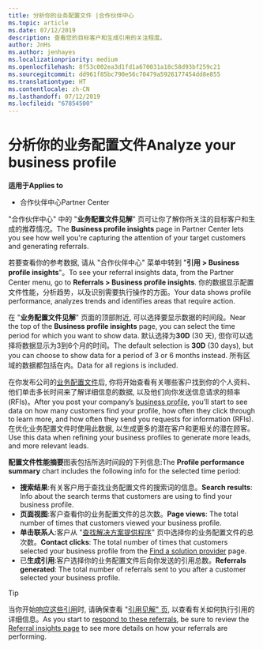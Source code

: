 ```yaml
---
title: 分析你的业务配置文件 |合作伙伴中心
ms.topic: article
ms.date: 07/12/2019
description: 查看您的目标客户和生成引用的关注程度。
author: JnHs
ms.author: jenhayes
ms.localizationpriority: medium
ms.openlocfilehash: 8f53c002ea3d1fd1a670031a18c58d93bf259c21
ms.sourcegitcommit: dd961f85bc790e56c70479a5926177454dd8e855
ms.translationtype: HT
ms.contentlocale: zh-CN
ms.lasthandoff: 07/12/2019
ms.locfileid: "67854500"
---
```

# <a name="analyze-your-business-profile"></a><span data-ttu-id="96c69-103">分析你的业务配置文件</span><span class="sxs-lookup"><span data-stu-id="96c69-103">Analyze your business profile</span></span>
<!-- 
https://go.microsoft.com/fwlink/?linkid=849120
-->

<span data-ttu-id="96c69-104">**适用于**</span><span class="sxs-lookup"><span data-stu-id="96c69-104">**Applies to**</span></span>

- <span data-ttu-id="96c69-105">合作伙伴中心</span><span class="sxs-lookup"><span data-stu-id="96c69-105">Partner Center</span></span>

<span data-ttu-id="96c69-106">"合作伙伴中心" 中的 "**业务配置文件见解**" 页可让你了解你所关注的目标客户和生成的推荐情况。</span><span class="sxs-lookup"><span data-stu-id="96c69-106">The **Business profile insights** page in Partner Center lets you see how well you're capturing the attention of your target customers and generating referrals.</span></span>

<span data-ttu-id="96c69-107">若要查看你的参考数据, 请从 "合作伙伴中心" 菜单中转到 "**引用 > Business profile insights**"。</span><span class="sxs-lookup"><span data-stu-id="96c69-107">To see your referral insights data, from the Partner Center menu, go to **Referrals > Business profile insights**.</span></span> <span data-ttu-id="96c69-108">你的数据显示配置文件性能，分析趋势，以及识别需要执行操作的方面。</span><span class="sxs-lookup"><span data-stu-id="96c69-108">Your data shows profile performance, analyzes trends and identifies areas that require action.</span></span>

<span data-ttu-id="96c69-109">在 "**业务配置文件见解**" 页面的顶部附近, 可以选择要显示数据的时间段。</span><span class="sxs-lookup"><span data-stu-id="96c69-109">Near the top of the **Business profile insights** page, you can select the time period for which you want to show data.</span></span> <span data-ttu-id="96c69-110">默认选择为**30D** (30 天), 但你可以选择将数据显示为3到6个月的时间。</span><span class="sxs-lookup"><span data-stu-id="96c69-110">The default selection is **30D** (30 days), but you can choose to show data for a period of 3 or 6 months instead.</span></span> <span data-ttu-id="96c69-111">所有区域的数据都包括在内。</span><span class="sxs-lookup"><span data-stu-id="96c69-111">Data for all regions is included.</span></span>

<span data-ttu-id="96c69-112">在你发布公司的[业务配置文件](create-a-marketing-profile.md)后, 你将开始查看有关哪些客户找到你的个人资料、他们单击多长时间来了解详细信息的数据, 以及他们向你发送信息请求的频率 (RFIs)。</span><span class="sxs-lookup"><span data-stu-id="96c69-112">After you post your company’s [business profile](create-a-marketing-profile.md), you’ll start to see data on how many customers find your profile, how often they click through to learn more, and how often they send you requests for information (RFIs).</span></span> <span data-ttu-id="96c69-113">在优化业务配置文件时使用此数据, 以生成更多的潜在客户和更相关的潜在顾客。</span><span class="sxs-lookup"><span data-stu-id="96c69-113">Use this data when refining your business profiles to generate more leads, and more relevant leads.</span></span>

<span data-ttu-id="96c69-114">**配置文件性能摘要**图表包括所选时间段的下列信息:</span><span class="sxs-lookup"><span data-stu-id="96c69-114">The **Profile performance summary** chart includes the following info for the selected time period:</span></span>

- <span data-ttu-id="96c69-115">**搜索结果**:有关客户用于查找业务配置文件的搜索词的信息。</span><span class="sxs-lookup"><span data-stu-id="96c69-115">**Search results**: Info about the search terms that customers are using to find your business profile.</span></span>
- <span data-ttu-id="96c69-116">**页面视图**:客户查看你的业务配置文件的总次数。</span><span class="sxs-lookup"><span data-stu-id="96c69-116">**Page views**: The total number of times that customers viewed your business profile.</span></span>
- <span data-ttu-id="96c69-117">**单击联系人**:客户从 "[查找解决方案提供程序](https://www.microsoft.com/solution-providers/home)" 页中选择你的业务配置文件的总次数。</span><span class="sxs-lookup"><span data-stu-id="96c69-117">**Contact clicks**: The total number of times that customers selected your business profile from the [Find a solution provider](https://www.microsoft.com/solution-providers/home) page.</span></span>
- <span data-ttu-id="96c69-118">已**生成引用**:客户选择你的业务配置文件后向你发送的引用总数。</span><span class="sxs-lookup"><span data-stu-id="96c69-118">**Referrals generated**: The total number of referrals sent to you after a customer selected your business profile.</span></span>

> [!TIP]
> <span data-ttu-id="96c69-119">当你开始[响应这些引用](responding-to-referrals.md)时, 请确保查看 "[引用见解" 页](referral-insights.md), 以查看有关如何执行引用的详细信息。</span><span class="sxs-lookup"><span data-stu-id="96c69-119">As you start to [respond to these referrals](responding-to-referrals.md), be sure to review the [Referral insights page](referral-insights.md) to see more details on how your referrals are performing.</span></span>
